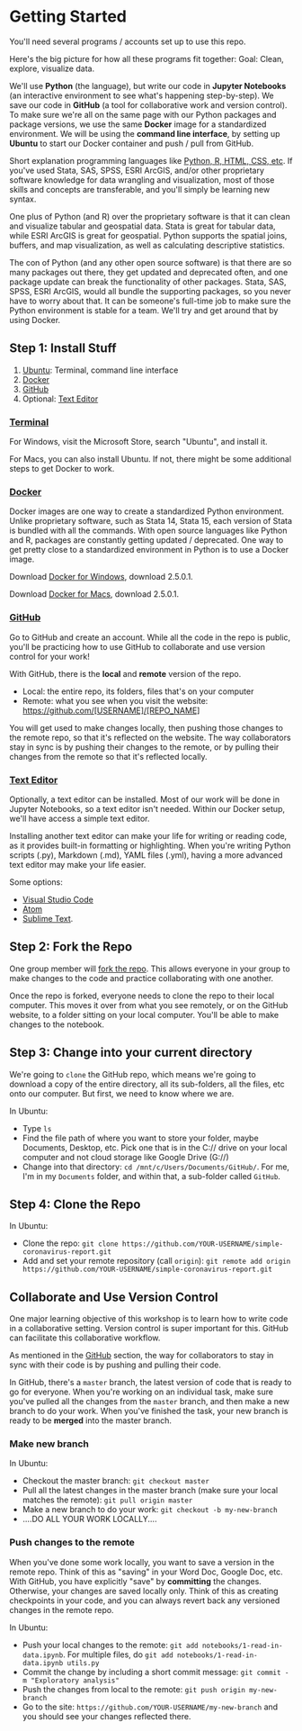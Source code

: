 # Getting Started

You'll need several programs / accounts set up to use this repo.

Here's the big picture for how all these programs fit together:
Goal: Clean, explore, visualize data.

We'll use **Python** (the language), but write our code in **Jupyter Notebooks** (an interactive environment to see what's happening step-by-step). We save our code in **GitHub** (a tool for collaborative work and version control). To make sure we're all on the same page with our Python packages and package versions, we use the same **Docker** image for a standardized environment. We will be using the **command line interface**, by setting up **Ubuntu** to start our Docker container and push / pull from GitHub.   

Short explanation programming languages like [Python, R, HTML, CSS, etc](https://github.com/ucla-its/ucla-its-data-camp-2019/blob/master/Pre-Course/Programming-Landscape.md). If you've used Stata, SAS, SPSS, ESRI ArcGIS, and/or other proprietary software knowledge for data wrangling and visualization, most of those skills and concepts are transferable, and you'll simply be learning new syntax. 

One plus of Python (and R) over the proprietary software is that it can clean and visualize tabular and geospatial data.  Stata is  great for tabular data, while ESRI ArcGIS is great for geospatial. Python supports the spatial joins, buffers, and map visualization, as well as calculating descriptive statistics.

The con of Python (and any other open source software) is that there are so many packages out there, they get updated and deprecated often, and one package update can break the functionality of other packages. Stata, SAS, SPSS, ESRI ArcGIS, would all bundle the supporting packages, so you never have to worry about that. It can be someone's full-time job to make sure the Python environment is stable for a team. We'll try and get around that by using Docker.

## Step 1: Install Stuff

1. [Ubuntu](#terminal): Terminal, command line interface
1. [Docker](#docker) 
1. [GitHub](#github)
1. Optional: [Text Editor](#text-editor)

### [Terminal](#terminal)

For Windows, visit the Microsoft Store, search "Ubuntu", and install it.

For Macs, you can also install Ubuntu. If not, there might be some additional steps to get Docker to work.

### [Docker](#docker)

Docker images are one way to create a standardized Python environment. Unlike proprietary software, such as Stata 14, Stata 15, each version of Stata is bundled with all the commands. With open source languages like Python and R, packages are constantly getting updated / deprecated. One way to get pretty close to a standardized environment in Python is to use a Docker image. 

Download [Docker for Windows](https://docs.docker.com/docker-for-windows/release-notes/), download 2.5.0.1.

Download [Docker for Macs](https://docs.docker.com/docker-for-mac/release-notes/), download 2.5.0.1.

### [GitHub](#github)

Go to GitHub and create an account. While all the code in the repo is public, you'll be practicing how to use GitHub to collaborate and use version control for your work!

With GitHub, there is the **local** and **remote** version of the repo. 
* Local: the entire repo, its folders, files that's on your computer
* Remote: what you see when you visit the website: https://github.com/[USERNAME]/[REPO_NAME]

You will get used to make changes locally, then pushing those changes to the remote repo, so that it's reflected on the website. The way collaborators stay in sync is by pushing their changes to the remote, or by pulling their changes from the remote so that it's reflected locally.

### [Text Editor](#text-editor)

Optionally, a text editor can be installed. Most of our work will be done in Jupyter Notebooks, so a text editor isn't needed. Within our Docker setup, we'll have access a simple text editor.

Installing another text editor can make your life for writing or reading code, as it provides built-in formatting or highlighting. When you're writing Python scripts (.py), Markdown (.md), YAML files (.yml), having a more advanced text editor may make your life easier. 

Some options:
* [Visual Studio Code](https://code.visualstudio.com/) 
* [Atom](https://atom.io/)
* [Sublime Text](https://www.sublimetext.com/). 

## Step 2: Fork the Repo

One group member  will [fork the repo](https://docs.github.com/en/free-pro-team@latest/github/getting-started-with-github/fork-a-repo). This allows everyone in your group to make changes to the code and practice collaborating with one another.

Once the repo is forked, everyone needs to clone the repo to their local computer. This moves it over from what you see remotely, or on the GitHub website, to a folder sitting on your local computer. You'll be able to make changes to the notebook.

## Step 3: Change into your current directory

We're going to `clone` the GitHub repo, which means we're going to download a copy of the entire directory, all its sub-folders, all the files, etc onto our computer. But first, we need to know where we are.

In Ubuntu:
* Type `ls`
* Find the file path of where you want to store your folder, maybe Documents, Desktop, etc. Pick one that is in the C:// drive on your local computer and not cloud storage like Google Drive (G://)
* Change into that directory: `cd /mnt/c/Users/Documents/GitHub/`. For me, I'm in my `Documents` folder, and within that, a sub-folder called `GitHub`.

## Step 4: Clone the Repo

In Ubuntu: 
* Clone the repo: `git clone https://github.com/YOUR-USERNAME/simple-coronavirus-report.git`
* Add and set your remote repository (call `origin`): `git remote add origin https://github.com/YOUR-USERNAME/simple-coronavirus-report.git`

## Collaborate and Use Version Control
One major learning objective of this workshop is to learn how to write code in a collaborative setting. Version control is super important for this. GitHub can facilitate this collaborative workflow.

As mentioned in the [GitHub](#github) section, the way for collaborators to stay in sync with their code is by pushing and pulling their code. 

In GitHub, there's a `master` branch, the latest version of code that is ready to go for everyone. When you're working on an individual task, make sure you've pulled all the changes from the `master` branch, and then make a new branch to do your work. When you've finished the task, your new branch is ready to be **merged** into the master branch.

### Make new branch
In Ubuntu:
* Checkout the master branch: `git checkout master`
* Pull all the latest changes in the master branch (make sure your local matches the remote): `git pull origin master`
* Make a new branch to do your work: `git checkout -b my-new-branch`
* ....DO ALL YOUR WORK LOCALLY....

### Push changes to the remote
When you've done some work locally, you want to save a version in the remote repo. Think of this as "saving" in your Word Doc, Google Doc, etc. With GitHub, you have explicitly "save" by **committing** the changes. Otherwise, your changes are saved locally only. Think of this as creating checkpoints in your code, and you can always revert back any versioned changes in the remote repo.

In Ubuntu:
* Push your local changes to the remote: `git add notebooks/1-read-in-data.ipynb`. For multiple files, do `git add notebooks/1-read-in-data.ipynb utils.py`
* Commit the change by including a short commit message: `git commit -m "Exploratory analysis"`
* Push the changes from local to the remote: `git push origin my-new-branch`
* Go to the site: `https://github.com/YOUR-USERNAME/my-new-branch` and you should see your changes reflected there. 